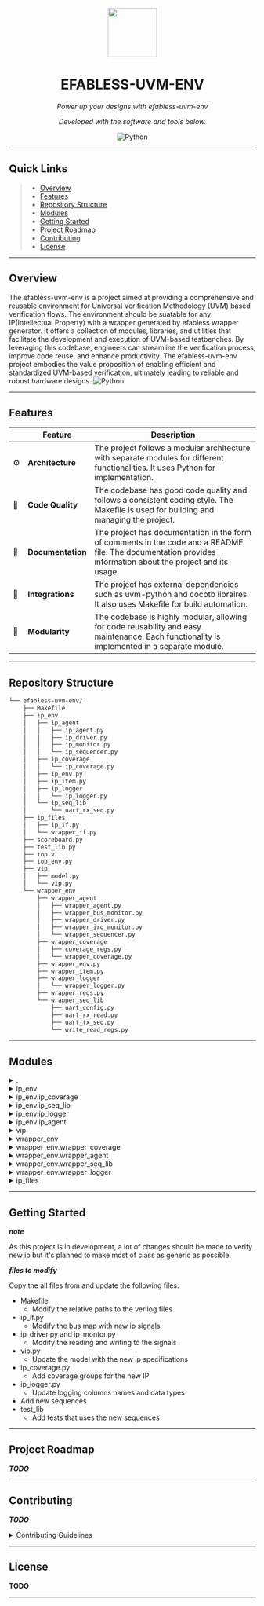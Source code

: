 <p align="center">
  <img src="https://raw.githubusercontent.com/PKief/vscode-material-icon-theme/ec559a9f6bfd399b82bb44393651661b08aaf7ba/icons/folder-markdown-open.svg" width="100" />
</p>
<p align="center">
    <h1 align="center">EFABLESS-UVM-ENV</h1>
</p>
<p align="center">
    <em>Power up your designs with efabless-uvm-env</em>
</p>
<p align="center">
	<!-- local repository, no metadata badges. -->
<p>
<p align="center">
		<em>Developed with the software and tools below.</em>
</p>
<p align="center">
	<img src="https://img.shields.io/badge/Python-3776AB.svg?style=default&logo=Python&logoColor=white" alt="Python">
</p>
<hr>

##  Quick Links

> - [ Overview](#-overview)
> - [ Features](#-features)
> - [ Repository Structure](#-repository-structure)
> - [ Modules](#-modules)
> - [ Getting Started](#-getting-started)
> - [ Project Roadmap](#-project-roadmap)
> - [ Contributing](#-contributing)
> - [ License](#-license)

---

##  Overview

The efabless-uvm-env is a project aimed at providing a comprehensive and reusable environment for Universal Verification Methodology (UVM) based verification flows. The environment should be suatable for any IP(Intellectual Property) with a wrapper generated by efabless wrapper generator. It offers a collection of modules, libraries, and utilities that facilitate the development and execution of UVM-based testbenches. By leveraging this codebase, engineers can streamline the verification process, improve code reuse, and enhance productivity. The efabless-uvm-env project embodies the value proposition of enabling efficient and standardized UVM-based verification, ultimately leading to reliable and robust hardware designs.
<img src="doc/img/uvm_verification_digram.jpg" alt="Python">

---

##  Features

|    |   Feature         | Description |
|----|-------------------|---------------------------------------------------------------|
| ⚙️  | **Architecture**  | The project follows a modular architecture with separate modules for different functionalities. It uses Python for implementation. |
| 🔩 | **Code Quality**  | The codebase has good code quality and follows a consistent coding style. The Makefile is used for building and managing the project. |
| 📄 | **Documentation** | The project has documentation in the form of comments in the code and a README file. The documentation provides information about the project and its usage. |
| 🔌 | **Integrations**  | The project has external dependencies such as uvm-python and cocotb libraires. It also uses Makefile for build automation. |
| 🧩 | **Modularity**    | The codebase is highly modular, allowing for code reusability and easy maintenance. Each functionality is implemented in a separate module. |

---

##  Repository Structure

```sh
└── efabless-uvm-env/
    ├── Makefile
    ├── ip_env
    │   ├── ip_agent
    │   │   ├── ip_agent.py
    │   │   ├── ip_driver.py
    │   │   ├── ip_monitor.py
    │   │   └── ip_sequencer.py
    │   ├── ip_coverage
    │   │   └── ip_coverage.py
    │   ├── ip_env.py
    │   ├── ip_item.py
    │   ├── ip_logger
    │   │   └── ip_logger.py
    │   └── ip_seq_lib
    │       └── uart_rx_seq.py
    ├── ip_files
    │   ├── ip_if.py
    │   └── wrapper_if.py
    ├── scoreboard.py
    ├── test_lib.py
    ├── top.v
    ├── top_env.py
    ├── vip
    │   ├── model.py
    │   └── vip.py
    └── wrapper_env
        ├── wrapper_agent
        │   ├── wrapper_agent.py
        │   ├── wrapper_bus_monitor.py
        │   ├── wrapper_driver.py
        │   ├── wrapper_irq_monitor.py
        │   └── wrapper_sequencer.py
        ├── wrapper_coverage
        │   ├── coverage_regs.py
        │   └── wrapper_coverage.py
        ├── wrapper_env.py
        ├── wrapper_item.py
        ├── wrapper_logger
        │   └── wrapper_logger.py
        ├── wrapper_regs.py
        └── wrapper_seq_lib
            ├── uart_config.py
            ├── uart_rx_read.py
            ├── uart_tx_seq.py
            └── write_read_regs.py
```

---

##  Modules

<details closed><summary>.</summary>

| File                             | Summary                                                                                                                                                                                                                                                                                                                                                                                                                |
| ---                              | ---                                                                                                                                                                                                                                                                                                                                                                                                                    |
| [.gitignore](.gitignore)         | This code snippet represents the file `.gitignore` in the repository. It specifies the files and directories to be ignored by version control, such as YAML files, HTML files, compiled Python files, and various build artifacts.                                                                                                                                                                                     |
| [test_lib.py](test_lib.py)       | The test_lib.py code is the toppest level component of the efabless-uvm-env repository. It defines the test class, which initializes the top environment,executes test sequences and provide interfaces and data to the top environment.|
| [scoreboard.py](scoreboard.py)   | The `scoreboard.py` code snippet is a part of the `efabless-uvm-env` repository. It defines a `scoreboard` class that serves as a scoreboard component in the Universal Verification Methodology (UVM) architecture. The scoreboard receives data from VIP and RTL and performs comparisons to check for mismatches.                                                                                        |
| [top_env.py](top_env.py)         | The `top_env.py` file in the `efabless-uvm-env` repository is the top-level verification environment for any Intellectual Property (IP) encapsulated by a bus. It connects the wrapperEnv (verification environment for the bus), ipEnv (verification environment specific to the IP), VIP (Verification IP), and Scoreboard components. It initializes and connects these components to ensure correct functionality. |
| [Makefile](Makefile)             | This code snippet consists of a Makefile that is responsible for building and running the simulation of the efabless-uvm-env repository. The Makefile includes the necessary verilog sources and invokes the cocotb-config tool to generate the simulation makefiles. It allows for efficient simulation of the test environment defined in the repository.                                                            |
| [top.v](top.v)                   | This code snippet is a module called top where the dut is initialized.                                                                                                                                                                                                                          |

</details>

<details closed><summary>ip_env</summary>

| File                            | Summary                                                                                                                                                                                                                                                                 |
| ---                             | ---                                                                                                                                                                                                                                                                     |
| [ip_item.py](ip_env/ip_item.py) | This code snippet defines the `ip_item` class which is a UVM sequence item. It represents an item to be sent or received over a UART interface. It has properties for character value and direction, and methods for converting to a string and performing comparisons. |
| [ip_env.py](ip_env/ip_env.py)   | The `ip_env.py` code snippet is part of the `efabless-uvm-env` repository. It defines the `ip_env` class, which is an environment for verifying Intellectual Property (IP). It includes an agent, coverage model, and logger model to analyze and log IP behavior.      |

</details>

<details closed><summary>ip_env.ip_coverage</summary>

| File                                                | Summary                                                                                                                                                                                                                                 |
| ---                                                 | ---                                                                                                                                                                                                                                     |
| [ip_coverage.py](ip_env/ip_coverage/ip_coverage.py) | The `ip_coverage.py` file in the `ip_env` directory is a component that initializes coverage groups and controls when to sample data. It extends the `UVMComponent` class and contains methods for initializing coverage groups and controlling when the data is sampled. |

</details>

<details closed><summary>ip_env.ip_seq_lib</summary>

| File                                               | Summary                                                                                                                                                                                                                                                      |
| ---                                                | ---                                                                                                                                                                                                                                                          |
| [<>.py](ip_env/ip_seq_lib/) | This folder contains files that inhert from the `UVMSequence` class. the sequence for running through ip_driver the tests should be implemented in the body function. |

</details>

<details closed><summary>ip_env.ip_logger</summary>

| File                                          | Summary                                                                                                                                                                                                                                                                                                                                                                                                                 |
| ---                                           | ---                                                                                                                                                                                                                                                                                                                                                                                                                     |
| [ip_logger.py](ip_env/ip_logger/ip_logger.py) | The `ip_logger.py` code snippet is a component in the `ip_env` directory of the repository. It is responsible for logging bus transactions and writing them to a logger file. The logger file is created in the `loggers` directory, and each transaction is logged with the timestamp, and important data from the transaction. The logged data is formatted into a table with column widths calculated dynamically. |

</details>

<details closed><summary>ip_env.ip_agent</summary>

| File                                               | Summary                                                                                                                                                                                                                                                                                                                                                                                                                                                                                        |
| ---                                                | ---                                                                                                                                                                                                                                                                                                                                                                                                                                                                                            |
| [ip_sequencer.py](ip_env/ip_agent/ip_sequencer.py) | This code snippet defines an IP sequencer component for the ip_agent in the efabless-uvm-env repository. It extends the UVMSequencer class and initializes it with a name. In most cases nothing more should be added                                                                                                                                                                                                                                                                                                                 |
| [ip_driver.py](ip_env/ip_agent/ip_driver.py)       | The `ip_driver.py` code snippet is part of the `ip_env` module in the `efabless-uvm-env` repository. It is responsible for driving transactions into the IP, handling input signals, and implementing timing controls.                                                                                                                                                                                                                                                                          |
| [ip_agent.py](ip_env/ip_agent/ip_agent.py)         | The `ip_agent.py` code snippet is a crucial component within the `efabless-uvm-env` repository's architecture. It is responsible for the verification of Intellectual Property (IP) and consists of three sub-components: driver, monitor, and sequencer. The driver drives test scenarios and stimuli to the IP, the monitor observes and validates the IP's behavior and adherence to protocol specifications, and the sequencer manages the sequence of operations and tests. |
| [ip_monitor.py](ip_env/ip_agent/ip_monitor.py)     | The `ip_monitor.py` code snippet is a UVM monitor component that captures and analyzes transactions in an IP interface. It uses a UVM analysis port to transmit the captured transactions and includes methods to sample both TX and RX transactions. The monitor component also retrieves configuration data and performs timing calculations.                                                                                                                                                |

</details>

<details closed><summary>vip</summary>

| File                     | Summary                                                                                                                                                                                                                                                                                                                                                                                                                      |
| ---                      | ---                                                                                                                                                                                                                                                                                                                                                                                                                          |
| [vip.py](vip/vip.py)     | The code snippet represents the VIP (Verification IP) component within the efabless-uvm-env repository. Its main role is to validate the IP and bus functionality and performance. It emulates the behavior of the IP and bus, generates expected outputs, interfaces with the scoreboard for verification, and integrates with the Register Abstraction Layer (RAL) for comprehensive register testing and error detection. |

</details>

<details closed><summary>wrapper_env</summary>

| File                                           | Summary                                                                                                                                                                                                                                                                                                                                                                                                                                                                       |
| ---                                            | ---                                                                                                                                                                                                                                                                                                                                                                                                                                                                           |
| [wrapper_regs.py](wrapper_env/wrapper_regs.py) | This code snippet, located in `wrapper_env/wrapper_regs.py`, initializes and manages a set of registers specified in a JSON or YAML file. It provides functionality to write and read register values and replaces parameter values in the data. The code also handles the existence of interrupt registers.                                                                                                                                                                  |
| [wrapper_env.py](wrapper_env/wrapper_env.py)   | The `wrapper_env` code snippet is part of the `efabless-uvm-env` repository's architecture. It is a specialized environment used to verify the bus system in an IP design. Its main components are the agent (driver and monitor), coverage model, and logger model. The code builds and connects these components to ensure comprehensive testing and validation of the bus interface.                                                                                       |
| [wrapper_item.py](wrapper_env/wrapper_item.py) | The wrapper_item.py code snippet in the wrapper_env module defines two UVM sequence items: wrapper_bus_item and wrapper_irq_item. The wrapper_bus_item represents a bus transaction with attributes for address, data, and transaction type (read/write). The wrapper_irq_item represents an interrupt with a single attribute for the interrupt trigger. These items are used to model bus transactions and interrupts in the wrapper environment component of the codebase. |

</details>

<details closed><summary>wrapper_env.wrapper_coverage</summary>

| File                                                                    | Summary                                                                                                                                                                                                                                                                                                                        |
| ---                                                                     | ---                                                                                                                                                                                                                                                                                                                            |
| [coverage_regs.py](wrapper_env/wrapper_coverage/coverage_regs.py)       | This code snippet, located at `wrapper_env/wrapper_coverage/coverage_regs.py`, contains the `wrapper_cov_groups` class. It is responsible for handling coverage sampling and applying decorators to the coverage points. The class initializes coverage for bus and IRQ, and defines coverage points for registers and fields. |
| [wrapper_coverage.py](wrapper_env/wrapper_coverage/wrapper_coverage.py) | The code snippet is a component in the parent repository that initializes coverage groups and controls when to sample data for the bus and IRQ. It provides methods to write bus and IRQ coverage. It relies on a JSON file for wrapper regs.                                                                                  |

</details>

<details closed><summary>wrapper_env.wrapper_agent</summary>

| File                                                                       | Summary                                                                                                                                                                                                                                                                                                                                                                                               |
| ---                                                                        | ---                                                                                                                                                                                                                                                                                                                                                                                                   |
| [wrapper_irq_monitor.py](wrapper_env/wrapper_agent/wrapper_irq_monitor.py) | The `wrapper_irq_monitor.py` code snippet is a UVM monitor component that captures interrupt signals. It builds a phase, checks for the interface, and asynchronously samples the interrupt signal. It creates a transaction and writes it to the analysis port, providing information about the sampled IRQ transaction.                                                                             |
| [wrapper_driver.py](wrapper_env/wrapper_agent/wrapper_driver.py)           | The `wrapper_driver.py` code snippet is a component within the `wrapper_agent` module of the `efabless-uvm-env` repository. It defines the driver responsible for driving transactions into the DUT (Design Under Test). The driver handles read and write operations using an APB (Advanced Peripheral Bus) interface.                                                                               |
| [wrapper_agent.py](wrapper_env/wrapper_agent/wrapper_agent.py)             | The `wrapper_agent.py` code snippet is a crucial component of the `wrapperEnv` in the `efabless-uvm-env` repository. It verifies the bus system in an IP design, ensuring adherence to protocol standards such as Wishbone, AHB, or APB. It includes a driver, monitor, and sequencer for generating bus transaction scenarios, verifying compliance, and coordinating test operations, respectively. |
| [wrapper_sequencer.py](wrapper_env/wrapper_agent/wrapper_sequencer.py)     | The code snippet defines a sequencer class in the wrapper_agent module. It inherits from UVMSequencer and provides a constructor. This class is a crucial component in managing the sequencing of transactions in the wrapper environment of the efabless-uvm-env repository.                                                                                                                         |
| [wrapper_bus_monitor.py](wrapper_env/wrapper_agent/wrapper_bus_monitor.py) | This code snippet represents the wrapper bus monitor component in the efabless-uvm-env repository. It is responsible for monitoring transactions on the bus and sending them to the analysis port. It also updates register values based on the transaction and provides logging information.                                                                                                         |

</details>

<details closed><summary>wrapper_env.wrapper_seq_lib</summary>

| File                                                                 | Summary                                                                                                                                                                                                                                                                                                                                                                  |
| ---                                                                  | ---                                                                                                                                                                                                                                                                                                                                                                      |
| [<>.py](ip_env/ip_seq_lib/) | This folder contains files that inhert from the `UVMSequence` class. the sequence for running through ip_driver the tests should be implemented in the body function. |                                                                                                  |

</details>

<details closed><summary>wrapper_env.wrapper_logger</summary>

| File                                                              | Summary                                                                                                                                                                                                                                                  |
| ---                                                               | ---                                                                                                                                                                                                                                                      |
| [wrapper_logger.py](wrapper_env/wrapper_logger/wrapper_logger.py) | The code in the `wrapper_logger.py` file is a component that logs bus and IRQ activities in the wrapper environment. It analyzes transactions and writes them to a log file in a tabular format. The log file is created during the configuration phase. |

</details>

<details closed><summary>ip_files</summary>

| File                                    | Summary                                                                                                                                                                                                                                                                                                      |
| ---                                     | ---                                                                                                                                                                                                                                                                                                          |
| [ip_if.py](ip_files/ip_if.py)           | The code snippet in `ip_files/ip_if.py` defines an interface class `ip_if` that inherits from `sv_if`. It initializes a bus map and passes it to the parent class. The interface class represents the actual signals of an IP module in the `efabless-uvm-env` repository's architecture, such as RX and TX. |
| [wrapper_if.py](ip_files/wrapper_if.py) | This code snippet, located in the wrapper_if.py file, defines interface classes for the wrapper bus and IRQ signals. These classes map the signals to their corresponding names.                                                                                                                             |

</details>

---

##  Getting Started

***note***

As this project is in development, a lot of changes should be made to verify new ip but it's planned to make most of class as generic as possible.

***files to modify***

Copy the all files from and update the following files:
- Makefile
    - Modify the relative paths to the verilog files
- ip_if.py
    - Modify the bus map with new ip signals
- ip_driver.py and ip_montor.py 
    - Modify the reading and writing to the signals
- vip.py
    - Update the model with the new ip specifications
- ip_coverage.py
    - Add coverage groups for the new IP
- ip_logger.py
    - Update logging columns names and data types
- Add new sequences
- test_lib
    - Add tests that uses the new sequences

---
##  Project Roadmap

***TODO***

---

##  Contributing

***TODO***

<details closed>
    <summary>Contributing Guidelines</summary>

1. **TODO**
</details>

---

##  License

**TODO**

---
